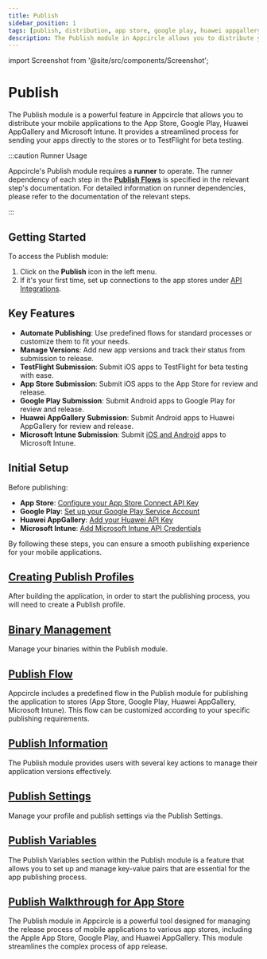 ```yaml
---
title: Publish
sidebar_position: 1
tags: [publish, distribution, app store, google play, huawei appgallery, testflight, microsoft intune]
description: The Publish module in Appcircle allows you to distribute your mobile applications to the App Store, Google Play, Huawei AppGallery and Microsoft Intune.
---
```


import Screenshot from '@site/src/components/Screenshot';

# Publish

The Publish module is a powerful feature in Appcircle that allows you to distribute your mobile applications to the App Store, Google Play, Huawei AppGallery and Microsoft Intune. It provides a streamlined process for sending your apps directly to the stores or to TestFlight for beta testing.

:::caution Runner Usage

Appcircle's Publish module requires a **runner** to operate. The runner dependency of each step in the [**Publish Flows**](/publish-module/publish-flow) is specified in the relevant step's documentation. For detailed information on runner dependencies, please refer to the documentation of the relevant steps.

:::

<Screenshot url='https://cdn.appcircle.io/docs/assets/publish-main.png' />

## Getting Started

To access the Publish module:

1. Click on the **Publish** icon in the left menu.
2. If it's your first time, set up connections to the app stores under [API Integrations](/account/my-organization).

## Key Features

- **Automate Publishing**: Use predefined flows for standard processes or customize them to fit your needs.
- **Manage Versions**: Add new app versions and track their status from submission to release.
- **TestFlight Submission**: Submit iOS apps to TestFlight for beta testing with ease.
- **App Store Submission**: Submit iOS apps to the App Store for review and release.
- **Google Play Submission**: Submit Android apps to Google Play for review and release.
- **Huawei AppGallery Submission**: Submit Android apps to Huawei AppGallery for review and release.
- **Microsoft Intune Submission**: Submit [iOS and Android](/publish-integrations/common-publish-integrations/send-to-microsoft-intune) apps to Microsoft Intune.

## Initial Setup

Before publishing:

- **App Store**: [Configure your App Store Connect API Key](/account/my-organization/security/credentials/adding-an-app-store-connect-api-key.md)
- **Google Play**: [Set up your Google Play Service Account](/account/my-organization/security/credentials/adding-google-play-service-account.md)
- **Huawei AppGallery**: [Add your Huawei API Key](/account/my-organization/security/credentials/adding-huawei-api-key)
- **Microsoft Intune**: [Add Microsoft Intune API Credentials](/account/my-organization/security/credentials/adding-microsoft-intune-api-key)

By following these steps, you can ensure a smooth publishing experience for your mobile applications.

## [Creating Publish Profiles](/publish-module/creating-publish-profiles)

After building the application, in order to start the publishing process, you will need to create a Publish profile.

## [Binary Management](/publish-module/binary-management)

Manage your binaries within the Publish module.

## [Publish Flow](/publish-module/publish-flow)

Appcircle includes a predefined flow in the Publish module for publishing the application to stores (App Store, Google Play, Huawei AppGallery, Microsoft Intune). This flow can be customized according to your specific publishing requirements.

## [Publish Information](/publish-module/publish-information)

The Publish module provides users with several key actions to manage their application versions effectively.

## [Publish Settings](/publish-module/publish-settings)

Manage your profile and publish settings via the Publish Settings.

## [Publish Variables](/publish-module/publish-variables)

The Publish Variables section within the Publish module is a feature that allows you to set up and manage key-value pairs that are essential for the app publishing process.

## [Publish Walkthrough for App Store](/publish-module/publish-walkthrough-for-app-store)

The Publish module in Appcircle is a powerful tool designed for managing the release process of mobile applications to various app stores, including the Apple App Store, Google Play, and Huawei AppGallery. This module streamlines the complex process of app release.